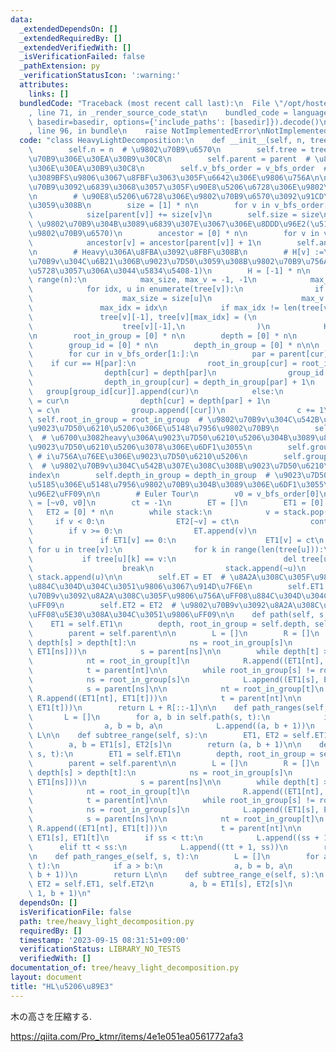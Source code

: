 ```yaml
---
data:
  _extendedDependsOn: []
  _extendedRequiredBy: []
  _extendedVerifiedWith: []
  _isVerificationFailed: false
  _pathExtension: py
  _verificationStatusIcon: ':warning:'
  attributes:
    links: []
  bundledCode: "Traceback (most recent call last):\n  File \"/opt/hostedtoolcache/PyPy/3.10.12/x64/lib/pypy3.10/site-packages/onlinejudge_verify/documentation/build.py\"\
    , line 71, in _render_source_code_stat\n    bundled_code = language.bundle(stat.path,\
    \ basedir=basedir, options={'include_paths': [basedir]}).decode()\n  File \"/opt/hostedtoolcache/PyPy/3.10.12/x64/lib/pypy3.10/site-packages/onlinejudge_verify/languages/python.py\"\
    , line 96, in bundle\n    raise NotImplementedError\nNotImplementedError\n"
  code: "class HeavyLightDecomposition:\n    def __init__(self, n, tree, parent, v_bfs_order):\n\
    \        self.n = n  # \u9802\u70B9\u6570\n        self.tree = tree  # \u5B50\u9802\
    \u70B9\u306E\u30EA\u30B9\u30C8\n        self.parent = parent  # \u89AA\u9802\u70B9\
    \u306E\u30EA\u30B9\u30C8\n        self.v_bfs_order = v_bfs_order  # \u6839\u304B\
    \u3089BFS\u9806\u3067\u8FBF\u3063\u305F\u6642\u306E\u9806\u756A\n\n        # \u9802\
    \u70B9\u3092\u6839\u3068\u3057\u305F\u90E8\u5206\u6728\u306E\u9802\u70B9\u6570\
    \n        # \u90E8\u5206\u6728\u306E\u9802\u70B9\u6570\u3092\u91CD\u307F\u3068\
    \u3059\u308B\n        size = [1] * n\n        for v in v_bfs_order[1:][::-1]:\n\
    \            size[parent[v]] += size[v]\n        self.size = size\n\n        #\
    \ \u9802\u70B9\u304B\u3089\u6839\u307E\u3067\u306E\u8DDD\u96E2(\u5148\u7956\u306E\
    \u9802\u70B9\u6570)\n        ancestor = [0] * n\n        for v in v_bfs_order[1:]:\n\
    \            ancestor[v] = ancestor[parent[v]] + 1\n        self.ancestor = ancestor\n\
    \n        # Heavy\u306A\u8FBA\u3092\u8FBF\u308B\n        # H[v] :=\u3000\u9802\
    \u70B9v\u304C\u6B21\u306B\u9023\u7D50\u3059\u308B\u9802\u70B9\u756A\u53F7(\u5B58\
    \u5728\u3057\u306A\u3044\u5834\u5408-1)\n        H = [-1] * n\n        for v in\
    \ range(n):\n            max_size, max_v = -1, -1\n            max_idx = -1\n\
    \            for idx, u in enumerate(tree[v]):\n                if size[u] > max_size:\n\
    \                    max_size = size[u]\n                    max_v = u\n     \
    \               max_idx = idx\n            if max_idx != len(tree[v]) - 1:\n \
    \               tree[v][-1], tree[v][max_idx] = (\n                    tree[v][max_idx],\n\
    \                    tree[v][-1],\n                )\n            H[v] = max_v\n\
    \n        root_in_group = [0] * n\n        depth = [0] * n\n        group = [[0]]\n\
    \        group_id = [0] * n\n        depth_in_group = [0] * n\n\n        c = 1\n\
    \        for cur in v_bfs_order[1:]:\n            par = parent[cur]\n        \
    \    if cur == H[par]:\n                root_in_group[cur] = root_in_group[par]\n\
    \                depth[cur] = depth[par]\n                group_id[cur] = group_id[par]\n\
    \                depth_in_group[cur] = depth_in_group[par] + 1\n             \
    \   group[group_id[cur]].append(cur)\n            else:\n                root_in_group[cur]\
    \ = cur\n                depth[cur] = depth[par] + 1\n                group_id[cur]\
    \ = c\n                group.append([cur])\n                c += 1\n\n       \
    \ self.root_in_group = root_in_group  # \u9802\u70B9v\u304C\u542B\u307E\u308C\u308B\
    \u9023\u7D50\u6210\u5206\u306E\u5148\u7956\u9802\u70B9\n        self.depth = depth\
    \  # \u6700\u3082heavy\u306A\u9023\u7D50\u6210\u5206\u304B\u3089\u81EA\u8EAB\u306E\
    \u9023\u7D50\u6210\u5206\u3078\u306E\u6DF1\u3055\n        self.group = group \
    \ # i\u756A\u76EE\u306E\u9023\u7D50\u6210\u5206\n        self.group_id = group_id\
    \  # \u9802\u70B9v\u304C\u542B\u307E\u308C\u308B\u9023\u7D50\u6210\u5206\u306E\
    index\n        self.depth_in_group = depth_in_group  # \u9023\u7D50\u6210\u5206\
    \u5185\u306E\u5148\u7956\u9802\u70B9\u304B\u3089\u306E\u6DF1\u3055\uFF08\u8DDD\
    \u96E2\uFF09\n\n        # Euler Tour\n        v0 = v_bfs_order[0]\n        stack\
    \ = [~v0, v0]\n        ct = -1\n        ET = []\n        ET1 = [0] * n\n     \
    \   ET2 = [0] * n\n        while stack:\n            v = stack.pop()\n       \
    \     if v < 0:\n                ET2[~v] = ct\n                continue\n    \
    \        if v >= 0:\n                ET.append(v)\n                ct += 1\n \
    \               if ET1[v] == 0:\n                    ET1[v] = ct\n           \
    \ for u in tree[v]:\n                for k in range(len(tree[u])):\n         \
    \           if tree[u][k] == v:\n                        del tree[u][k]\n    \
    \                    break\n                stack.append(~u)\n               \
    \ stack.append(u)\n\n        self.ET = ET  # \u8A2A\u308C\u305F\u9802\u70B9\u3092\
    \u884C\u304D\u304C\u3051\u9806\u3067\u914D\u7F6E\n        self.ET1 = ET1  # \u9802\
    \u70B9v\u3092\u8A2A\u308C\u305F\u9806\u756A\uFF08\u884C\u304D\u304C\u3051\u9806\
    \uFF09\n        self.ET2 = ET2  # \u9802\u70B9v\u3092\u8A2A\u308C\u305F\u9806\u756A\
    \uFF08\u5E30\u308A\u304C\u3051\u9806\uFF09\n\n    def path(self, s, t):\n    \
    \    ET1 = self.ET1\n        depth, root_in_group = self.depth, self.root_in_group\n\
    \        parent = self.parent\n\n        L = []\n        R = []\n        while\
    \ depth[s] > depth[t]:\n            ns = root_in_group[s]\n            L.append((ET1[s],\
    \ ET1[ns]))\n            s = parent[ns]\n\n        while depth[t] > depth[s]:\n\
    \            nt = root_in_group[t]\n            R.append((ET1[nt], ET1[t]))\n\
    \            t = parent[nt]\n\n        while root_in_group[s] != root_in_group[t]:\n\
    \            ns = root_in_group[s]\n            L.append((ET1[s], ET1[ns]))\n\
    \            s = parent[ns]\n\n            nt = root_in_group[t]\n           \
    \ R.append((ET1[nt], ET1[t]))\n            t = parent[nt]\n\n        L.append((ET1[s],\
    \ ET1[t]))\n        return L + R[::-1]\n\n    def path_ranges(self, s, t):\n \
    \       L = []\n        for a, b in self.path(s, t):\n            if a > b:\n\
    \                a, b = b, a\n            L.append((a, b + 1))\n        return\
    \ L\n\n    def subtree_range(self, s):\n        ET1, ET2 = self.ET1, self.ET2\n\
    \        a, b = ET1[s], ET2[s]\n        return (a, b + 1)\n\n    def path_e(self,\
    \ s, t):\n        ET1 = self.ET1\n        depth, root_in_group = self.depth, self.root_in_group\n\
    \        parent = self.parent\n\n        L = []\n        R = []\n        while\
    \ depth[s] > depth[t]:\n            ns = root_in_group[s]\n            L.append((ET1[s],\
    \ ET1[ns]))\n            s = parent[ns]\n\n        while depth[t] > depth[s]:\n\
    \            nt = root_in_group[t]\n            R.append((ET1[nt], ET1[t]))\n\
    \            t = parent[nt]\n\n        while root_in_group[s] != root_in_group[t]:\n\
    \            ns = root_in_group[s]\n            L.append((ET1[s], ET1[ns]))\n\
    \            s = parent[ns]\n\n            nt = root_in_group[t]\n           \
    \ R.append((ET1[nt], ET1[t]))\n            t = parent[nt]\n\n        ss, tt =\
    \ ET1[s], ET1[t]\n        if ss < tt:\n            L.append((ss + 1, tt))\n  \
    \      elif tt < ss:\n            L.append((tt + 1, ss))\n        return L + R[::-1]\n\
    \n    def path_ranges_e(self, s, t):\n        L = []\n        for a, b in self.path_e(s,\
    \ t):\n            if a > b:\n                a, b = b, a\n            L.append((a,\
    \ b + 1))\n        return L\n\n    def subtree_range_e(self, s):\n        ET1,\
    \ ET2 = self.ET1, self.ET2\n        a, b = ET1[s], ET2[s]\n        return (a +\
    \ 1, b + 1)\n"
  dependsOn: []
  isVerificationFile: false
  path: tree/heavy_light_decomposition.py
  requiredBy: []
  timestamp: '2023-09-15 08:31:51+09:00'
  verificationStatus: LIBRARY_NO_TESTS
  verifiedWith: []
documentation_of: tree/heavy_light_decomposition.py
layout: document
title: "HL\u5206\u89E3"
---
```


木の高さを圧縮する.

https://qiita.com/Pro_ktmr/items/4e1e051ea0561772afa3


